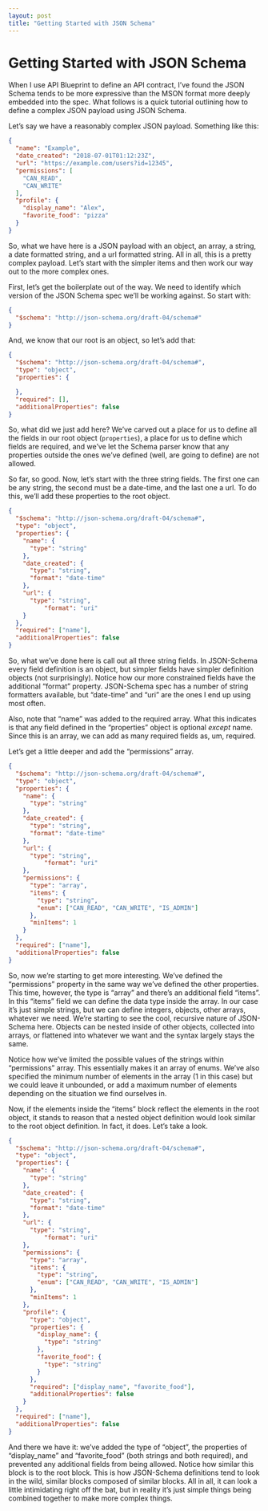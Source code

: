 ```yaml
---
layout: post
title: "Getting Started with JSON Schema"
---
```


# Getting Started with JSON Schema
When I use API Blueprint to define an API contract, I’ve found the JSON Schema tends to be more expressive than the MSON format more deeply embedded into the spec.  What follows is a quick tutorial outlining how to define a complex JSON payload using JSON Schema.

Let’s say we have a reasonably complex JSON payload. Something like this:
```json
{
  "name": "Example",
  "date_created": "2018-07-01T01:12:23Z",
  "url": "https://example.com/users?id=12345",
  "permissions": [
    "CAN_READ",
    "CAN_WRITE"
  ],
  "profile": {
    "display_name": "Alex",
    "favorite_food": "pizza"
  }
}
```

So, what we have here is a JSON payload with an object, an array, a string, a date formatted string, and a url formatted string. All in all, this is a pretty complex payload. Let’s start with the simpler items and then work our way out to the more complex ones.

First, let’s get the boilerplate out of the way. We need to identify which version of the JSON Schema spec we’ll be working against. So start with:
```json
{
  "$schema": "http://json-schema.org/draft-04/schema#"
}
```
And, we know that our root is an object, so let’s add that:
```json
{
  "$schema": "http://json-schema.org/draft-04/schema#",
  "type": "object",
  "properties": {

  },
  "required": [],
  "additionalProperties": false
}

```
So, what did we just add here? We’ve carved out a place for us to define all the fields in our root object (`properties`), a place for us to define which fields are required, and we’ve let the Schema parser know that any properties outside the ones we’ve defined (well, are going to define) are not allowed.

So far, so good. Now, let’s start with the three string fields. The first one can be any string, the second must be a date-time, and the last one a url. To do this, we’ll add these properties to the root object.
```json
{
  "$schema": "http://json-schema.org/draft-04/schema#",
  "type": "object",
  "properties": {
    "name": {
      "type": "string"
    },
    "date_created": {
      "type": "string",
      "format": "date-time"
    },
    "url": {
      "type": "string",
          "format": "uri"
    }
  },
  "required": ["name"],
  "additionalProperties": false
}
```
So, what we’ve done here is call out all three string fields. In JSON-Schema every field definition is an object, but simpler fields have simpler definition objects (not surprisingly). Notice how our more constrained fields have the additional “format” property. JSON-Schema spec has a number of string formatters available, but “date-time” and “uri” are the ones I end up using most often.

Also, note that “name” was added to the required array. What this indicates is that any field defined in the “properties” object is optional _except_ name. Since this is an array, we can add as many required fields as, um, required.

Let’s get a little deeper and add the “permissions” array.
```json
{
  "$schema": "http://json-schema.org/draft-04/schema#",
  "type": "object",
  "properties": {
    "name": {
      "type": "string"
    },
    "date_created": {
      "type": "string",
      "format": "date-time"
    },
    "url": {
      "type": "string",
          "format": "uri"
    },
    "permissions": {
      "type": "array",
      "items": {
        "type": "string",
        "enum": ["CAN_READ", "CAN_WRITE", "IS_ADMIN"]
      },
      "minItems": 1
    }
  },
  "required": ["name"],
  "additionalProperties": false
}
```

So, now we’re starting to get more interesting. We’ve defined the “permissions” property in the same way we’ve defined the other properties. This time, however, the type is “array” and there’s an additional field “items”. In this “items” field we can define the data type inside the array. In our case it’s just simple strings, but we can define integers, objects, other arrays, whatever we need. We’re starting to see the cool, recursive nature of JSON-Schema here. Objects can be nested inside of other objects, collected into arrays, or flattened into whatever we want and the syntax largely stays the same.

Notice how we’ve limited the possible values of the strings within “permissions” array. This essentially makes it an array of enums. We’ve also specified the minimum number of elements in the array (1 in this case) but we could leave it unbounded, or add a maximum number of elements depending on the situation we find ourselves in.

Now, if the elements inside the “items” block reflect the elements in the root object, it stands to reason that a nested object definition would look similar to the root object definition. In fact, it does. Let’s take a look.
```json
{
  "$schema": "http://json-schema.org/draft-04/schema#",
  "type": "object",
  "properties": {
    "name": {
      "type": "string"
    },
    "date_created": {
      "type": "string",
      "format": "date-time"
    },
    "url": {
      "type": "string",
          "format": "uri"
    },
    "permissions": {
      "type": "array",
      "items": {
        "type": "string",
        "enum": ["CAN_READ", "CAN_WRITE", "IS_ADMIN"]
      },
      "minItems": 1
    },
    "profile": {
      "type": "object",
      "properties": {
        "display_name": {
          "type": "string"
        },
        "favorite_food": {
          "type": "string"
        }
      },
      "required": ["display_name", "favorite_food"],
      "additionalProperties": false
    }
  },
  "required": ["name"],
  "additionalProperties": false
}
```
And there we have it: we’ve added the type of “object”, the properties of “display_name” and “favorite_food” (both strings and both required), and prevented any additional fields from being allowed. Notice how similar this block is to the root block. This is how JSON-Schema definitions tend to look in the wild, similar blocks composed of similar blocks. All in all, it can look a little intimidating right off the bat, but in reality it’s just simple things being combined together to make more complex things.

